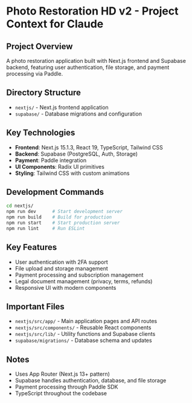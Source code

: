 # Photo Restoration HD v2 - Project Context for Claude

## Project Overview
A photo restoration application built with Next.js frontend and Supabase backend, featuring user authentication, file storage, and payment processing via Paddle.

## Directory Structure
- `nextjs/` - Next.js frontend application
- `supabase/` - Database migrations and configuration

## Key Technologies
- **Frontend**: Next.js 15.1.3, React 19, TypeScript, Tailwind CSS
- **Backend**: Supabase (PostgreSQL, Auth, Storage)
- **Payment**: Paddle integration
- **UI Components**: Radix UI primitives
- **Styling**: Tailwind CSS with custom animations

## Development Commands
```bash
cd nextjs/
npm run dev      # Start development server
npm run build    # Build for production
npm run start    # Start production server
npm run lint     # Run ESLint
```

## Key Features
- User authentication with 2FA support
- File upload and storage management
- Payment processing and subscription management
- Legal document management (privacy, terms, refunds)
- Responsive UI with modern components

## Important Files
- `nextjs/src/app/` - Main application pages and API routes
- `nextjs/src/components/` - Reusable React components
- `nextjs/src/lib/` - Utility functions and Supabase clients
- `supabase/migrations/` - Database schema and updates

## Notes
- Uses App Router (Next.js 13+ pattern)
- Supabase handles authentication, database, and file storage
- Payment processing through Paddle SDK
- TypeScript throughout the codebase